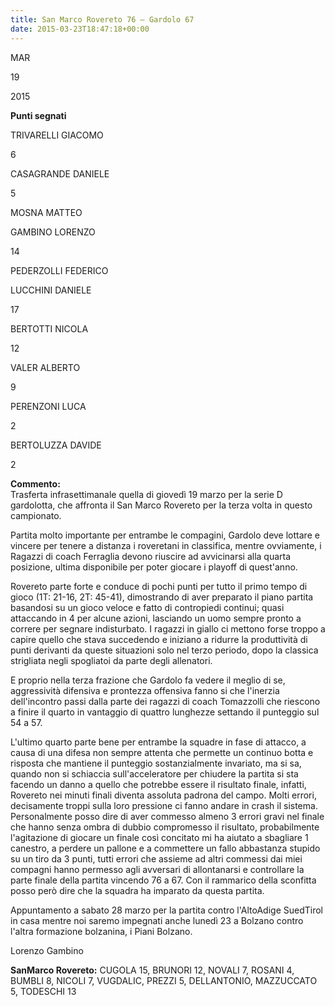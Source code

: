 ```yaml
---
title: San Marco Rovereto 76 – Gardolo 67
date: 2015-03-23T18:47:18+00:00
---
```

MAR

19

2015

**Punti segnati**

TRIVARELLI GIACOMO

6

CASAGRANDE DANIELE

5

MOSNA MATTEO

GAMBINO LORENZO

14

PEDERZOLLI FEDERICO

LUCCHINI DANIELE

17

BERTOTTI NICOLA

12

VALER ALBERTO

9

PERENZONI LUCA

2

BERTOLUZZA DAVIDE

2

**Commento:**  
Trasferta infrasettimanale quella di giovedì 19 marzo per la serie D gardolotta, che affronta il San Marco Rovereto per la terza volta in questo campionato.

Partita molto importante per entrambe le compagini, Gardolo deve lottare e vincere per tenere a distanza i roveretani in classifica, mentre ovviamente, i Ragazzi di coach Ferraglia devono riuscire ad avvicinarsi alla quarta posizione, ultima disponibile per poter giocare i play­off di quest'anno.

Rovereto parte forte e conduce di pochi punti per tutto il primo tempo di gioco (1T: 21­-16, 2T: 45­-41), dimostrando di aver preparato il piano partita basandosi su un gioco veloce e fatto di contropiedi continui; quasi attaccando in 4 per alcune azioni, lasciando un uomo sempre pronto a correre per segnare indisturbato. I ragazzi in giallo ci mettono forse troppo a capire quello che stava succedendo e iniziano a ridurre la produttività di punti derivanti da queste situazioni solo nel terzo periodo, dopo la classica strigliata negli spogliatoi da parte degli allenatori.

E proprio nella terza frazione che Gardolo fa vedere il meglio di se, aggressività difensiva e prontezza offensiva fanno si che l'inerzia dell'incontro passi dalla parte dei ragazzi di coach Tomazzolli che riescono a finire il quarto in vantaggio di quattro lunghezze settando il punteggio sul 54 a 57.

L'ultimo quarto parte bene per entrambe la squadre in fase di attacco, a causa di una difesa non sempre attenta che permette un continuo botta e risposta che mantiene il punteggio sostanzialmente invariato, ma si sa, quando non si schiaccia sull'acceleratore per chiudere la partita si sta facendo un danno a quello che potrebbe essere il risultato finale, infatti, Rovereto nei minuti finali diventa assoluta padrona del campo. Molti errori, decisamente troppi sulla loro pressione ci fanno andare in crash il sistema. Personalmente posso dire di aver commesso almeno 3 errori gravi nel finale che hanno senza ombra di dubbio compromesso il risultato, probabilmente l'agitazione di giocare un finale così concitato mi ha aiutato a sbagliare 1 canestro, a perdere un pallone e a commettere un fallo abbastanza stupido su un tiro da 3 punti, tutti errori che assieme ad altri commessi dai miei compagni hanno permesso agli avversari di allontanarsi e controllare la parte finale della partita vincendo 76 a 67. Con il rammarico della sconfitta posso però dire che la squadra ha imparato da questa partita.

Appuntamento a sabato 28 marzo per la partita contro l'AltoAdige SuedTirol in casa mentre noi saremo impegnati anche lunedì 23 a Bolzano contro l'altra formazione bolzanina, i Piani Bolzano.

Lorenzo Gambino

**SanMarco Rovereto:** CUGOLA 15, BRUNORI 12, NOVALI 7, ROSANI 4, BUMBLI 8, NICOLI 7, VUGDALIC, PREZZI 5, DELLANTONIO, MAZZUCCATO 5, TODESCHI 13